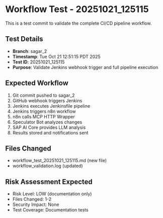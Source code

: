 # Workflow Test - 20251021_125115

This is a test commit to validate the complete CI/CD pipeline workflow.

## Test Details
- **Branch**: sagar_2
- **Timestamp**: Tue Oct 21 12:51:15 PDT 2025
- **Test ID**: 20251021_125115
- **Purpose**: Validate Jenkins webhook trigger and full pipeline execution

## Expected Workflow
1. Git commit pushed to sagar_2
2. GitHub webhook triggers Jenkins
3. Jenkins executes Jenkinsfile pipeline
4. Jenkins triggers n8n workflow
5. n8n calls MCP HTTP Wrapper
6. Speculator Bot analyzes changes
7. SAP AI Core provides LLM analysis
8. Results stored and notifications sent

## Files Changed
- workflow_test_20251021_125115.md (new file)
- workflow_validation.log (updated)

## Risk Assessment Expected
- Risk Level: LOW (documentation only)
- Files Changed: 1-2
- Security Impact: None
- Test Coverage: Documentation tests
